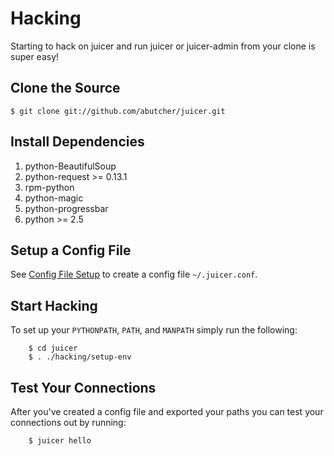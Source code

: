 # Hacking

Starting to hack on juicer and run juicer or juicer-admin from your
clone is super easy!

## Clone the Source

	$ git clone git://github.com/abutcher/juicer.git

## Install Dependencies

1. python-BeautifulSoup
2. python-request >= 0.13.1
3. rpm-python
4. python-magic
5. python-progressbar
6. python >= 2.5

## Setup a Config File

See [Config File Setup](config.md) to create a config file
`~/.juicer.conf`.

## Start Hacking

To set up your `PYTHONPATH`, `PATH`, and `MANPATH` simply run the following:

        $ cd juicer
        $ . ./hacking/setup-env

## Test Your Connections

After you've created a config file and exported your paths you can
test your connections out by running:

        $ juicer hello
